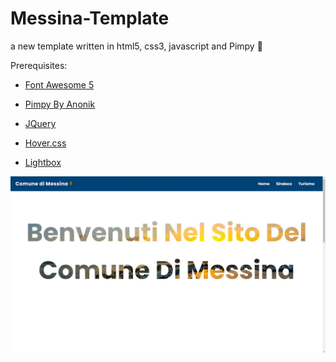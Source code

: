 # Messina-Template
a new template written in html5, css3, javascript and Pimpy :rocket:


Prerequisites:

* <a target="_blank" href="https://fontawesome.com">Font Awesome 5</a>

* <a target="_blank" href="https://github.com/anonik9900/Pimpy">Pimpy By Anonik</a>

* <a target="_blank" href="https://jquery.com/">JQuery</a>

* <a target="_blank" href="https://ianlunn.github.io/Hover/">Hover.css </a>

* <a target="_blank" href="https://lokeshdhakar.com/projects/lightbox2/">Lightbox</a>

<img src="https://github.com/anonik9900/Messina-Template/blob/main/media/Immagine.jpg?raw=true">
